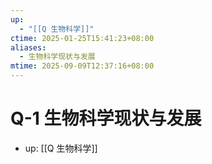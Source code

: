 ```yaml
---
up:
  - "[[Q 生物科学]]"
ctime: 2025-01-25T15:41:23+08:00
aliases:
  - 生物科学现状与发展
mtime: 2025-09-09T12:37:16+08:00
---
```


# Q-1 生物科学现状与发展

- up: [[Q 生物科学]]
